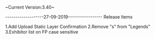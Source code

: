 ~Current Version:3.40~



-------------------27-09-2019-----------------
Release Items

1.Add Upload Static Layer Confirmation
2.Remove "s" from "Legends"
3.Exhibitor list on FP case sensitive

